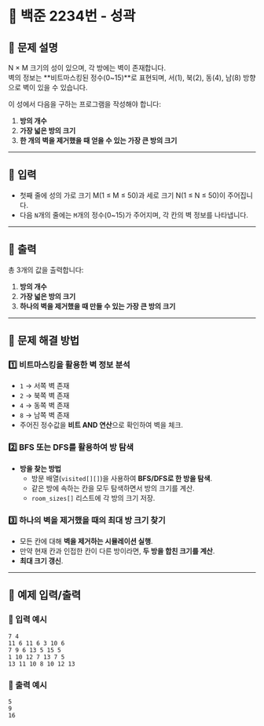 # 🏰 백준 2234번 - 성곽

## 📌 문제 설명
N × M 크기의 성이 있으며, 각 방에는 벽이 존재합니다.  
벽의 정보는 **비트마스킹된 정수(0~15)**로 표현되며, 서(1), 북(2), 동(4), 남(8) 방향으로 벽이 있을 수 있습니다.  

이 성에서 다음을 구하는 프로그램을 작성해야 합니다:
1. **방의 개수**
2. **가장 넓은 방의 크기**
3. **한 개의 벽을 제거했을 때 얻을 수 있는 가장 큰 방의 크기**

---

## 📌 입력
- 첫째 줄에 성의 가로 크기 M(1 ≤ M ≤ 50)과 세로 크기 N(1 ≤ N ≤ 50)이 주어집니다.
- 다음 `N`개의 줄에는 `M`개의 정수(0~15)가 주어지며, 각 칸의 벽 정보를 나타냅니다.

---

## 📌 출력
총 3개의 값을 출력합니다:
1. **방의 개수**  
2. **가장 넓은 방의 크기**  
3. **하나의 벽을 제거했을 때 만들 수 있는 가장 큰 방의 크기**

---

## 📌 문제 해결 방법
### **1️⃣ 비트마스킹을 활용한 벽 정보 분석**
- `1` → 서쪽 벽 존재
- `2` → 북쪽 벽 존재
- `4` → 동쪽 벽 존재
- `8` → 남쪽 벽 존재
- 주어진 정수값을 **비트 AND 연산**으로 확인하여 벽을 체크.

### **2️⃣ BFS 또는 DFS를 활용하여 방 탐색**
- **방을 찾는 방법**  
  - 방문 배열(`visited[][]`)을 사용하여 **BFS/DFS로 한 방을 탐색**.
  - 같은 방에 속하는 칸을 모두 탐색하면서 방의 크기를 계산.
  - `room_sizes[]` 리스트에 각 방의 크기 저장.

### **3️⃣ 하나의 벽을 제거했을 때의 최대 방 크기 찾기**
- 모든 칸에 대해 **벽을 제거하는 시뮬레이션 실행**.
- 만약 현재 칸과 인접한 칸이 다른 방이라면, **두 방을 합친 크기를 계산**.
- **최대 크기 갱신**.

---

## 📌 예제 입력/출력

### **📝 입력 예시**
```
7 4
11 6 11 6 3 10 6
7 9 6 13 5 15 5
1 10 12 7 13 7 5
13 11 10 8 10 12 13
```

### **📌 출력 예시**
```
5
9
16
```